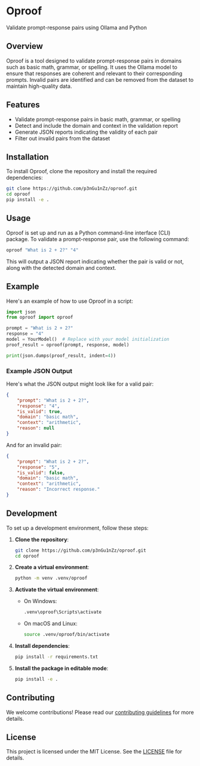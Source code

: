 # Oproof
Validate prompt-response pairs using Ollama and Python

## Overview
Oproof is a tool designed to validate prompt-response pairs in domains such as basic math, grammar, or spelling. It uses the Ollama model to ensure that responses are coherent and relevant to their corresponding prompts. Invalid pairs are identified and can be removed from the dataset to maintain high-quality data.

## Features
- Validate prompt-response pairs in basic math, grammar, or spelling
- Detect and include the domain and context in the validation report
- Generate JSON reports indicating the validity of each pair
- Filter out invalid pairs from the dataset

## Installation
To install Oproof, clone the repository and install the required dependencies:

```bash
git clone https://github.com/p3nGu1nZz/oproof.git
cd oproof
pip install -e .
```

## Usage
Oproof is set up and run as a Python command-line interface (CLI) package. To validate a prompt-response pair, use the following command:

```bash
oproof "What is 2 + 2?" "4"
```

This will output a JSON report indicating whether the pair is valid or not, along with the detected domain and context.

## Example
Here's an example of how to use Oproof in a script:

```python
import json
from oproof import oproof

prompt = "What is 2 + 2?"
response = "4"
model = YourModel()  # Replace with your model initialization
proof_result = oproof(prompt, response, model)

print(json.dumps(proof_result, indent=4))
```

### Example JSON Output
Here's what the JSON output might look like for a valid pair:

```json
{
    "prompt": "What is 2 + 2?",
    "response": "4",
    "is_valid": true,
    "domain": "basic math",
    "context": "arithmetic",
    "reason": null
}
```

And for an invalid pair:

```json
{
    "prompt": "What is 2 + 2?",
    "response": "5",
    "is_valid": false,
    "domain": "basic math",
    "context": "arithmetic",
    "reason": "Incorrect response."
}
```

## Development
To set up a development environment, follow these steps:

1. **Clone the repository**:
    ```bash
    git clone https://github.com/p3nGu1nZz/oproof.git
    cd oproof
    ```

2. **Create a virtual environment**:
    ```bash
    python -m venv .venv/oproof
    ```

3. **Activate the virtual environment**:
    - On Windows:
        ```bash
        .venv\oproof\Scripts\activate
        ```
    - On macOS and Linux:
        ```bash
        source .venv/oproof/bin/activate
        ```

4. **Install dependencies**:
    ```bash
    pip install -r requirements.txt
    ```

5. **Install the package in editable mode**:
    ```bash
    pip install -e .
    ```

## Contributing
We welcome contributions! Please read our [contributing guidelines](CONTRIBUTING.md) for more details.

## License
This project is licensed under the MIT License. See the [LICENSE](LICENSE) file for details.
